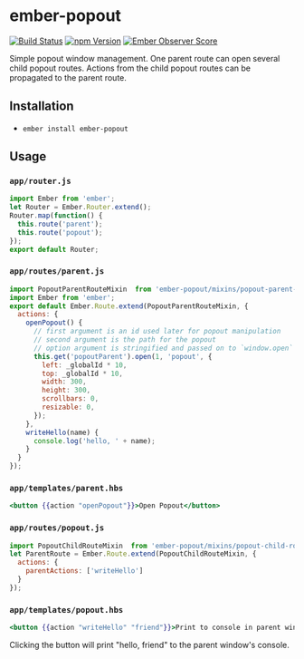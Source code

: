# ember-popout

[![Build Status](https://travis-ci.org/eugeniodepalo/ember-popout.svg?branch=master)](https://travis-ci.org/eugeniodepalo/ember-popout)
[![npm Version](https://img.shields.io/npm/v/ember-popout.svg?style=flat-square)](https://www.npmjs.org/package/ember-popout)
[![Ember Observer Score](http://emberobserver.com/badges/ember-popout.svg)](http://emberobserver.com/addons/ember-popout)

Simple popout window management.
One parent route can open several child popout routes.
Actions from the child popout routes can be propagated to the parent route.

## Installation

* `ember install ember-popout`

## Usage

### `app/router.js`

```js
import Ember from 'ember';
let Router = Ember.Router.extend();
Router.map(function() {
  this.route('parent');
  this.route('popout');
});
export default Router;
```

### `app/routes/parent.js`
```js
import PopoutParentRouteMixin  from 'ember-popout/mixins/popout-parent-route';
import Ember from 'ember';
export default Ember.Route.extend(PopoutParentRouteMixin, {
  actions: {
    openPopout() {
      // first argument is an id used later for popout manipulation
      // second argument is the path for the popout
      // option argument is stringified and passed on to `window.open`
      this.get('popoutParent').open(1, 'popout', {
        left: _globalId * 10,
        top: _globalId * 10,
        width: 300,
        height: 300,
        scrollbars: 0,
        resizable: 0,
      });
    },
    writeHello(name) {
      console.log('hello, ' + name);
    }
  }
});
```

### `app/templates/parent.hbs`
```hbs
<button {{action "openPopout"}}>Open Popout</button>
```

### `app/routes/popout.js`
```js
import PopoutChildRouteMixin  from 'ember-popout/mixins/popout-child-route';
let ParentRoute = Ember.Route.extend(PopoutChildRouteMixin, {
  actions: {
    parentActions: ['writeHello']
  }
});

```

### `app/templates/popout.hbs`
```hbs
<button {{action "writeHello" "friend"}}>Print to console in parent window</button>
```

Clicking the button will print "hello, friend" to the parent window's console.
